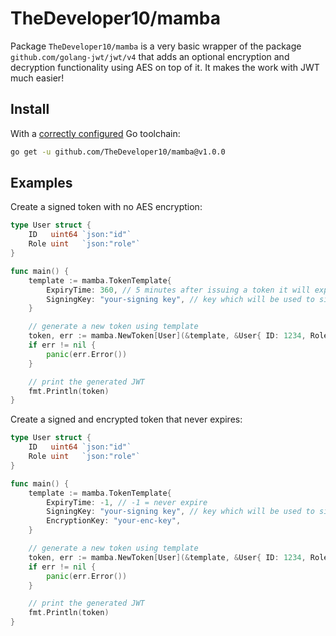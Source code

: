 # TheDeveloper10/mamba

Package `TheDeveloper10/mamba` is a very basic wrapper of the package `github.com/golang-jwt/jwt/v4` that adds 
an optional encryption and decryption functionality using AES on top of it. It makes the work with JWT much easier!

## Install
With a [correctly configured](https://golang.org/doc/install#testing) Go toolchain:

```sh
go get -u github.com/TheDeveloper10/mamba@v1.0.0
```

## Examples
Create a signed token with no AES encryption:
```go
type User struct {
    ID   uint64 `json:"id"`
    Role uint   `json:"role"`
}

func main() {
	template := mamba.TokenTemplate{
		ExpiryTime: 360, // 5 minutes after issuing a token it will expire
		SigningKey: "your-signing key", // key which will be used to sign JWT 
	}

    // generate a new token using template
	token, err := mamba.NewToken[User](&template, &User{ ID: 1234, Role: 15 })
	if err != nil {
		panic(err.Error())
	}

	// print the generated JWT
	fmt.Println(token)
}
```

Create a signed and encrypted token that never expires:
```go
type User struct {
    ID   uint64 `json:"id"`
    Role uint   `json:"role"`
}

func main() {
	template := mamba.TokenTemplate{
		ExpiryTime: -1, // -1 = never expire
		SigningKey: "your-signing key", // key which will be used to sign JWT 
		EncryptionKey: "your-enc-key",
	}

    // generate a new token using template
	token, err := mamba.NewToken[User](&template, &User{ ID: 1234, Role: 15 })
	if err != nil {
		panic(err.Error())
	}

	// print the generated JWT
	fmt.Println(token)
}
```